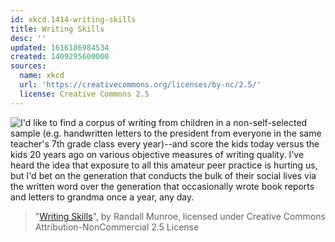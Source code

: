 ```yaml
---
id: xkcd.1414-writing-skills
title: Writing Skills
desc: ''
updated: 1616186984534
created: 1409295600000
sources:
  name: xkcd
  url: 'https://creativecommons.org/licenses/by-nc/2.5/'
  license: Creative Commons 2.5
---
```

![I'd like to find a corpus of writing from children in a non-self-selected sample (e.g. handwritten letters to the president from everyone in the same teacher's 7th grade class every year)--and score the kids today versus the kids 20 years ago on various objective measures of writing quality. I've heard the idea that exposure to all this amateur peer practice is hurting us, but I'd bet on the generation that conducts the bulk of their social lives via the written word over the generation that occasionally wrote book reports and letters to grandma once a year, any day.](https://imgs.xkcd.com/comics/writing_skills.png)
> "[Writing Skills](https://xkcd.com/1414/)", by Randall Munroe, licensed under Creative Commons Attribution-NonCommercial 2.5 License
